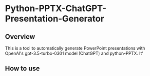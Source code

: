# Python-PPTX-ChatGPT-Presentation-Generator

## Overview

This is a tool to automatically generate PowerPoint presentations with OpenAI's gpt-3.5-turbo-0301 model (ChatGPT) and python-PPTX. It'

## How to use
